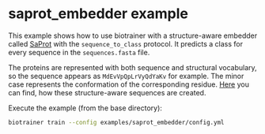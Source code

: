 # saprot_embedder example

This example shows how to use biotrainer with a structure-aware embedder called
[SaProt](https://github.com/westlake-repl/SaProt) with the `sequence_to_class` protocol.
It predicts a class for every sequence in the `sequences.fasta` file.

The proteins are represented with both sequence and structural vocabulary,
so the sequence appears as `MdEvVpQpLrVyQdYaKv` for example. The minor case represents the conformation of
the corresponding residue.
[Here](https://github.com/westlake-repl/SaProt?tab=readme-ov-file#Convert-protein-structure-into-structure-aware-sequence)
you can find, how these structure-aware sequences are created.

Execute the example (from the base directory):
```bash
biotrainer train --config examples/saprot_embedder/config.yml
```
